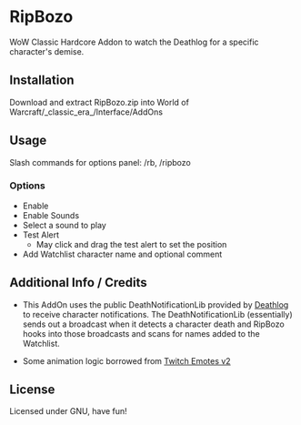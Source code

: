 # RipBozo
WoW Classic Hardcore Addon to watch the Deathlog for a specific character's demise.

## Installation

Download and extract RipBozo.zip into World of Warcraft/\_classic_era\_/Interface/AddOns

## Usage

Slash commands for options panel: /rb, /ripbozo

### Options

- Enable
- Enable Sounds
- Select a sound to play
- Test Alert
    - May click and drag the test alert to set the position
- Add Watchlist character name and optional comment

## Additional Info / Credits

- This AddOn uses the public DeathNotificationLib provided by [Deathlog](https://github.com/aaronma37/Deathlog) to receive character notifications. The DeathNotificationLib (essentially) sends out a broadcast when it detects a character death and RipBozo hooks into those broadcasts and scans for names added to the Watchlist.

- Some animation logic borrowed from [Twitch Emotes v2](https://www.curseforge.com/wow/addons/twitch-emotes-v2)

## License

Licensed under GNU, have fun!